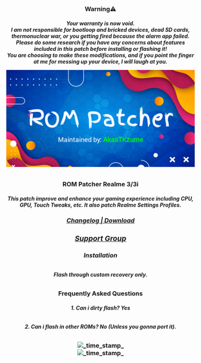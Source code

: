 <h3 align="center">Warning⚠️</h3>
<h6 align="center"> <strong>
Your warranty is now void.
</div> </strong>
<div align="center"> <strong>
I am not responsible for bootloop and bricked devices, dead SD cards, thermonuclear war, or you getting fired because the alarm app failed.
</div> </strong>
<div align="center"> <strong>
Please do some research if you have any concerns about features included in this patch before installing or flashing it!
</div> </strong>
<div align="center"> <strong>
You are choosing to make these modifications, and if you point the finger at me for messing up your device, I will laugh at you.
</div> </strong>
<p align="center">
<img src="https://raw.githubusercontent.com/AkasTKzume69/ROM-Patcher-Realme-3-3i/LineageOS-Fan-Edition-11.69-Isobar-20220317/assets/ROMPatcher.png" />
</p>
</div>
<h3 align="center">ROM Patcher Realme 3/3i</h3>
<h6 align="center">
  <strong>This patch improve and enhance your gaming experience including CPU, GPU, Touch Tweaks, etc. It also patch Realme Settings Profiles.
</div>
<h3 div align="center">
    <a href="https://github.com/AkasTKzume69/ROM-Patcher-Realme-3-3i/blob/LineageOS-Fan-Edition-11.69-Isobar-20220317/changelog.md">
      Changelog
<span> | </span>
    <a href="https://sourceforge.net/projects/akastkzume-files/files/ROM%20Patcher%20Realme%203-3i/LineageOS%20Fan%20Edition%2011.69%20Isobar%2020220317/">
      Download
</a> </div>
<a> </div>
<h3 div align="center">
    <a href="https://t.me/AkasTKzumeOFFICIAL">
      Support Group
</a> </div> </strong> </h3>
<h3 align="center">Installation</h3>
<h6 align="center"><strong>Flash through custom recovery only.
</strong> </h3>
<h3 align="center">Frequently Asked Questions</h3>
<h6 align="center"><strong>1. Can i dirty flash? Yes
</strong> </h3>
<h6 align="center"><strong>2. Can i flash in other ROMs? No (Unless you gonna port it).
</strong> </h3>
<h3 div align="center">
<img src="https://img.shields.io/badge/Last Updated-December 24, 2022-blue.svg?longCache=true&style=For-The-Badge"
      alt="_time_stamp_" />
</div>
<div>
<img src="https://img.shields.io/badge/Minimum Magisk Version-23-red.svg?longCache=true&style=For-The-Badge"
      alt="_time_stamp_" />
</div>
